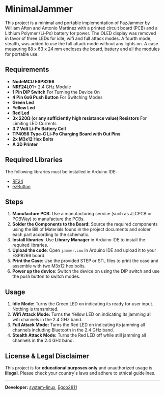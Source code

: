 # MinimalJammer

This project is a minimal and portable implementation of FazJammer by William Afton and Antonio Martínez with a printed circuit board (PCB) and a Lithium Polymer (Li-Po) battery for power. The OLED display was removed in favor of three LEDs for idle, wifi and full attack modes. A fourth mode, stealth, was added to use the full attack mode without any lights on. A case measuring 88 x 63 x 24 mm encloses the board, battery and all the modules for portable use. 

## Requirements

- **NodeMCU ESP8266**
- **NRF24L01+** 2.4 GHz Module
- **1 Pin DIP Switch** For Turning the Device On
- **4 Pin 6x6 Push Button** For Switching Modes
- **Green Led**
- **Yellow Led**
- **Red Led**
- **3x 220Ω (or any sufficiently high resistance value) Resistors** For Limiting LED Currents
- **3.7 Volt Li-Po Battery Cell**
- **TP4056 Type-C Li-Po Charging Board with Out Pins**
- **2x M3x12 Hex Bolts**
- **A 3D Printer**

## Required Libraries

The following libraries must be installed in Arduino IDE:

- [RF24](https://github.com/nRF24/RF24)
- [ezButton](https://github.com/ArduinoGetStarted/button)

## Steps

1. **Manufacture PCB:** Use a manufacturing service (such as JLCPCB or PCBWay) to manufacture the PCBs.
2. **Solder the Components to the Board:** Source the required components using the Bill of Materials found in the project documents and solder each part according to the schematic.  
3. **Install libraries**: Use **Library Manager** in Arduino IDE to install the required libraries.
4. **Upload the code**: Open `jammer.ino` in Arduino IDE and upload it to your ESP8266 board.
5. **Print the Case**: Use the provided STEP or STL files to print the case and assemble with two M3x12 hex bolts.
7. **Power up the device**: Switch the device on using the DIP switch and use the push button to switch modes. 

## Usage

1. **Idle Mode:** Turns the Green LED on indicating its ready for user input. Nothing is transmitted.
2. **Wifi Attack Mode:** Turns the Yellow LED on indicating its jamming all wifi channels in the 2.4 GHz band.
3. **Full Attack Mode:** Turns the Red LED on indicating its jamming all channels including Bluetooth in the 2.4 GHz band.
4. **Stealth Attack Mode:** Turns the Red LED off while still jamming all channels in the 2.4 GHz band. 

## License & Legal Disclaimer

This project is for **educational purposes only** and unauthorized usage is **illegal**. Please check your country's laws and adhere to ethical guidelines.

---

**Developer:** [system-linux](https://github.com/system-linux), [Egco2811](https://github.com/Egco2811)
